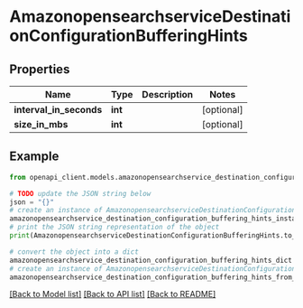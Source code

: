 # AmazonopensearchserviceDestinationConfigurationBufferingHints


## Properties

Name | Type | Description | Notes
------------ | ------------- | ------------- | -------------
**interval_in_seconds** | **int** |  | [optional] 
**size_in_mbs** | **int** |  | [optional] 

## Example

```python
from openapi_client.models.amazonopensearchservice_destination_configuration_buffering_hints import AmazonopensearchserviceDestinationConfigurationBufferingHints

# TODO update the JSON string below
json = "{}"
# create an instance of AmazonopensearchserviceDestinationConfigurationBufferingHints from a JSON string
amazonopensearchservice_destination_configuration_buffering_hints_instance = AmazonopensearchserviceDestinationConfigurationBufferingHints.from_json(json)
# print the JSON string representation of the object
print(AmazonopensearchserviceDestinationConfigurationBufferingHints.to_json())

# convert the object into a dict
amazonopensearchservice_destination_configuration_buffering_hints_dict = amazonopensearchservice_destination_configuration_buffering_hints_instance.to_dict()
# create an instance of AmazonopensearchserviceDestinationConfigurationBufferingHints from a dict
amazonopensearchservice_destination_configuration_buffering_hints_from_dict = AmazonopensearchserviceDestinationConfigurationBufferingHints.from_dict(amazonopensearchservice_destination_configuration_buffering_hints_dict)
```
[[Back to Model list]](../README.md#documentation-for-models) [[Back to API list]](../README.md#documentation-for-api-endpoints) [[Back to README]](../README.md)


